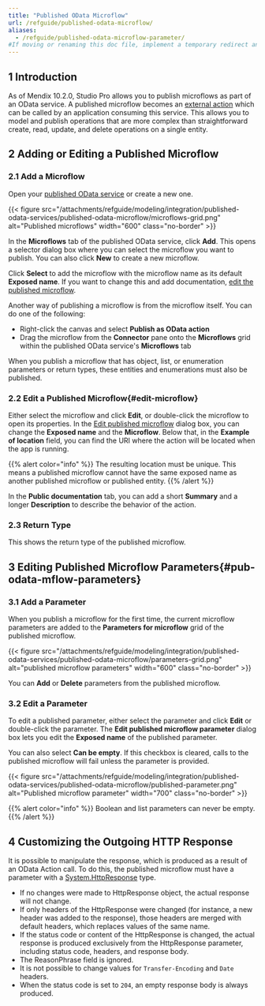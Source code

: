 ```yaml
---
title: "Published OData Microflow"
url: /refguide/published-odata-microflow/
aliases:
  - /refguide/published-odata-microflow-parameter/
#If moving or renaming this doc file, implement a temporary redirect and let the respective team know they should update the URL in the product. See Mapping to Products for more details.
---
```


## 1 Introduction

As of Mendix 10.2.0, Studio Pro allows you to publish microflows as part of an OData service. A published microflow becomes an [external action](/refguide/call-external-action/) which can be called by an application consuming this service. This allows you to model and publish operations that are more complex than straightforward create, read, update, and delete operations on a single entity.

## 2 Adding or Editing a Published Microflow

### 2.1 Add a Microflow

Open your [published OData service](/refguide/published-odata-services/) or create a new one.

{{< figure src="/attachments/refguide/modeling/integration/published-odata-services/published-odata-microflow/microflows-grid.png" alt="Published microflows" width="600" class="no-border" >}}

In the **Microflows** tab of the published OData service, click **Add**. This opens a selector dialog box where you can select the microflow you want to publish. You can also click **New** to create a new microflow.

Click **Select** to add the microflow with the microflow name as its default **Exposed name**. If you want to change this and add documentation, [edit the published microflow](#edit-microflow).

Another way of publishing a microflow is from the microflow itself. You can do one of the following:

* Right-click the canvas and select **Publish as OData action**
* Drag the microflow from the **Connector** pane onto the **Microflows** grid within the published OData service's **Microflows** tab

When you publish a microflow that has object, list, or enumeration parameters or return types, these entities and enumerations must also be published.

### 2.2 Edit a Published Microflow{#edit-microflow}

Either select the microflow and click **Edit**, or double-click the microflow to open its properties. In the [Edit published microflow](#pub-odata-mflow-parameters) dialog box, you can change the **Exposed name** and the **Microflow**. Below that, in the **Example of location** field, you can find the URI where the action will be located when the app is running.

{{% alert color="info" %}}
The resulting location must be unique. This means a published microflow cannot have the same exposed name as another published microflow or published entity.
{{% /alert %}}

In the **Public documentation** tab, you can add a short **Summary** and a longer **Description** to describe the behavior of the action.

### 2.3 Return Type

This shows the return type of the published microflow.

## 3 Editing Published Microflow Parameters{#pub-odata-mflow-parameters}

### 3.1 Add a Parameter

When you publish a microflow for the first time, the current microflow parameters are added to the **Parameters for microflow** grid of the published microflow. 

{{< figure src="/attachments/refguide/modeling/integration/published-odata-services/published-odata-microflow/parameters-grid.png" alt="published microflow parameters" width="600" class="no-border" >}}

You can **Add** or **Delete** parameters from the published microflow.

### 3.2 Edit a Parameter

To edit a published parameter, either select the parameter and click **Edit** or double-click the parameter. The **Edit published microflow parameter** dialog box lets you edit the **Exposed name** of the published parameter.

You can also select **Can be empty**. If this checkbox is cleared, calls to the published microflow will fail unless the parameter is provided.

{{< figure src="/attachments/refguide/modeling/integration/published-odata-services/published-odata-microflow/published-parameter.png" alt="Published microflow parameter" width="700" class="no-border" >}}

{{% alert color="info" %}}
Boolean and list parameters can never be empty.
{{% /alert %}}

## 4 Customizing the Outgoing HTTP Response

It is possible to manipulate the response, which is produced as a result of an OData Action call. To do this, the published microflow must have a parameter with a [System.HttpResponse](/refguide/http-request-and-response-entities/) type.

* If no changes were made to HttpResponse object, the actual response will not change.
* If only headers of the HttpResponse were changed (for instance, a new header was added to the response), those headers are merged with default headers, which replaces values of the same name.
* If the status code or content of the HttpResponse is changed, the actual response is produced exclusively from the HttpResponse parameter, including status code, headers, and response body. 
* The ReasonPhrase field is ignored.
* It is not possible to change values for `Transfer-Encoding` and `Date` headers.
* When the status code is set to `204`, an empty response body is always produced.
